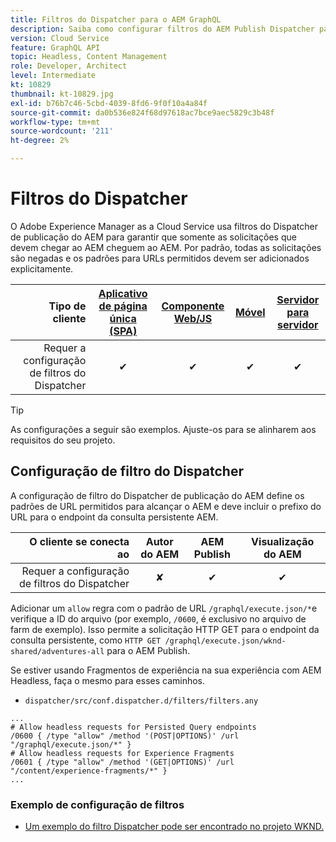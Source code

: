 ```yaml
---
title: Filtros do Dispatcher para o AEM GraphQL
description: Saiba como configurar filtros do AEM Publish Dispatcher para uso com o AEM GraphQL.
version: Cloud Service
feature: GraphQL API
topic: Headless, Content Management
role: Developer, Architect
level: Intermediate
kt: 10829
thumbnail: kt-10829.jpg
exl-id: b76b7c46-5cbd-4039-8fd6-9f0f10a4a84f
source-git-commit: da0b536e824f68d97618ac7bce9aec5829c3b48f
workflow-type: tm+mt
source-wordcount: '211'
ht-degree: 2%

---
```


# Filtros do Dispatcher

O Adobe Experience Manager as a Cloud Service usa filtros do Dispatcher de publicação do AEM para garantir que somente as solicitações que devem chegar ao AEM cheguem ao AEM. Por padrão, todas as solicitações são negadas e os padrões para URLs permitidos devem ser adicionados explicitamente.

| Tipo de cliente | [Aplicativo de página única (SPA)](../spa.md) | [Componente Web/JS](../web-component.md) | [Móvel](../mobile.md) | [Servidor para servidor](../server-to-server.md) |
|------------------------------------------:|:---------------------:|:----------------:|:---------:|:----------------:|
| Requer a configuração de filtros do Dispatcher | ✔ | ✔ | ✔ | ✔ |

>[!TIP]
>
> As configurações a seguir são exemplos. Ajuste-os para se alinharem aos requisitos do seu projeto.

## Configuração de filtro do Dispatcher

A configuração de filtro do Dispatcher de publicação do AEM define os padrões de URL permitidos para alcançar o AEM e deve incluir o prefixo do URL para o endpoint da consulta persistente AEM.

| O cliente se conecta ao | Autor do AEM | AEM Publish | Visualização do AEM |
|------------------------------------------:|:----------:|:-------------:|:-------------:|
| Requer a configuração de filtros do Dispatcher | ✘ | ✔ | ✔ |

Adicionar um `allow` regra com o padrão de URL `/graphql/execute.json/*`e verifique a ID do arquivo (por exemplo, `/0600`, é exclusivo no arquivo de farm de exemplo).
Isso permite a solicitação HTTP GET para o endpoint da consulta persistente, como `HTTP GET /graphql/execute.json/wknd-shared/adventures-all` para o AEM Publish.

Se estiver usando Fragmentos de experiência na sua experiência com AEM Headless, faça o mesmo para esses caminhos.

+ `dispatcher/src/conf.dispatcher.d/filters/filters.any`

```
...
# Allow headless requests for Persisted Query endpoints
/0600 { /type "allow" /method '(POST|OPTIONS)' /url "/graphql/execute.json/*" }
# Allow headless requests for Experience Fragments
/0601 { /type "allow" /method '(GET|OPTIONS)' /url "/content/experience-fragments/*" }
...
```

### Exemplo de configuração de filtros

+ [Um exemplo do filtro Dispatcher pode ser encontrado no projeto WKND.](https://github.com/adobe/aem-guides-wknd/blob/main/dispatcher/src/conf.dispatcher.d/filters/filters.any#L28)
